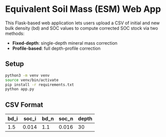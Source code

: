 # Equivalent Soil Mass (ESM) Web App

This Flask-based web application lets users upload a CSV of initial and new bulk density (bd) and SOC values to compute corrected SOC stock via two methods:

- **Fixed-depth**: single-depth mineral mass correction
- **Profile-based**: full depth-profile correction

## Setup

```bash
python3 -m venv venv
source venv/bin/activate
pip install -r requirements.txt
python app.py
```

## CSV Format

| bd_i | soc_i | bd_n | soc_n | depth |
|------|-------|------|-------|-------|
| 1.5  | 0.014 | 1.1  | 0.016 | 30    |
